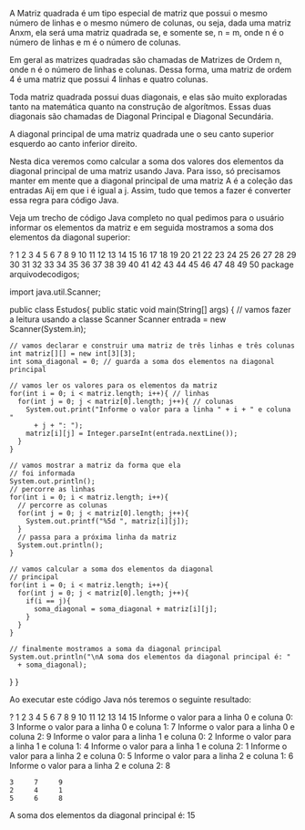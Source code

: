 A Matriz quadrada é um tipo especial de matriz que possui o mesmo número de linhas e o mesmo número de colunas, ou seja, dada uma matriz Anxm, ela será uma matriz quadrada se, e somente se, n = m, onde n é o número de linhas e m é o número de colunas.

Em geral as matrizes quadradas são chamadas de Matrizes de Ordem n, onde n é o número de linhas e colunas. Dessa forma, uma matriz de ordem 4 é uma matriz que possui 4 linhas e quatro colunas.

Toda matriz quadrada possui duas diagonais, e elas são muito exploradas tanto na matemática quanto na construção de algorítmos. Essas duas diagonais são chamadas de Diagonal Principal e Diagonal Secundária.

A diagonal principal de uma matriz quadrada une o seu canto superior esquerdo ao canto inferior direito. 

Nesta dica veremos como calcular a soma dos valores dos elementos da diagonal principal de uma matriz usando Java. Para isso, só precisamos manter em mente que a diagonal principal de uma matriz A é a coleção das entradas Aij em que i é igual a j. Assim, tudo que temos a fazer é converter essa regra para código Java.

Veja um trecho de código Java completo no qual pedimos para o usuário informar os elementos da matriz e em seguida mostramos a soma dos elementos da diagonal superior:

?
1
2
3
4
5
6
7
8
9
10
11
12
13
14
15
16
17
18
19
20
21
22
23
24
25
26
27
28
29
30
31
32
33
34
35
36
37
38
39
40
41
42
43
44
45
46
47
48
49
50
package arquivodecodigos;

import java.util.Scanner;

public class Estudos{
public static void main(String[] args) {
// vamos fazer a leitura usando a classe Scanner
Scanner entrada = new Scanner(System.in);

    // vamos declarar e construir uma matriz de três linhas e três colunas
    int matriz[][] = new int[3][3];
    int soma_diagonal = 0; // guarda a soma dos elementos na diagonal principal
      
    // vamos ler os valores para os elementos da matriz
    for(int i = 0; i < matriz.length; i++){ // linhas
      for(int j = 0; j < matriz[0].length; j++){ // colunas
        System.out.print("Informe o valor para a linha " + i + " e coluna " 
          + j + ": ");
        matriz[i][j] = Integer.parseInt(entrada.nextLine());       
      }       
    }
      
    // vamos mostrar a matriz da forma que ela
    // foi informada
    System.out.println();
    // percorre as linhas
    for(int i = 0; i < matriz.length; i++){ 
      // percorre as colunas
      for(int j = 0; j < matriz[0].length; j++){ 
        System.out.printf("%5d ", matriz[i][j]);
      }
      // passa para a próxima linha da matriz
      System.out.println();
    }
      
    // vamos calcular a soma dos elementos da diagonal   
    // principal
    for(int i = 0; i < matriz.length; i++){
      for(int j = 0; j < matriz[0].length; j++){
        if(i == j){
          soma_diagonal = soma_diagonal + matriz[i][j];
        }
      }
    }
      
    // finalmente mostramos a soma da diagonal principal
    System.out.println("\nA soma dos elementos da diagonal principal é: " 
      + soma_diagonal);
}
}

Ao executar este código Java nós teremos o seguinte resultado:

?
1
2
3
4
5
6
7
8
9
10
11
12
13
14
15
Informe o valor para a linha 0 e coluna 0: 3
Informe o valor para a linha 0 e coluna 1: 7
Informe o valor para a linha 0 e coluna 2: 9
Informe o valor para a linha 1 e coluna 0: 2
Informe o valor para a linha 1 e coluna 1: 4
Informe o valor para a linha 1 e coluna 2: 1
Informe o valor para a linha 2 e coluna 0: 5
Informe o valor para a linha 2 e coluna 1: 6
Informe o valor para a linha 2 e coluna 2: 8

    3     7     9 
    2     4     1 
    5     6     8 

A soma dos elementos da diagonal principal é: 15

